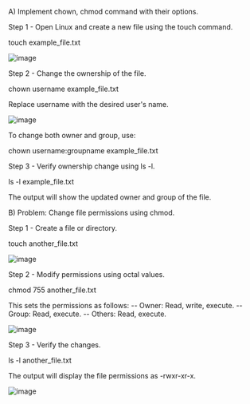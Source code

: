 A) Implement chown, chmod command with their options.

Step 1 - Open Linux and create a new file using the touch command.

touch example_file.txt

![image](https://github.com/user-attachments/assets/492beb64-8652-4b2d-8249-9b30c80b5c12)

Step 2 - Change the ownership of the file.

chown username example_file.txt

Replace username with the desired user's name.

![image](https://github.com/user-attachments/assets/f555ff07-f53c-49a5-a63f-d356913cd4f7)

To change both owner and group, use:

chown username:groupname example_file.txt

Step 3 - Verify ownership change using ls -l.

ls -l example_file.txt

The output will show the updated owner and group of the file.

B) Problem: Change file permissions using chmod.

Step 1 - Create a file or directory.

touch another_file.txt

![image](https://github.com/user-attachments/assets/76a8a0e9-fd5c-4aa1-8c77-0707bda0a677)

Step 2 - Modify permissions using octal values.

chmod 755 another_file.txt

This sets the permissions as follows: -- Owner: Read, write, execute. -- Group: Read, execute. -- Others: Read, execute.

![image](https://github.com/user-attachments/assets/1f45e681-31dd-49aa-89c7-8a499a43f16d)

Step 3 - Verify the changes.

ls -l another_file.txt

The output will display the file permissions as -rwxr-xr-x.

![image](https://github.com/user-attachments/assets/0da3751f-082f-419b-9f54-af7ba4c8f937)






